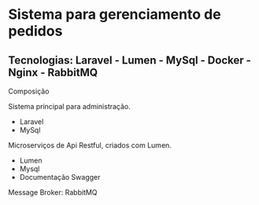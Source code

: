 # Sistema para gerenciamento de pedidos 

## Tecnologias: Laravel - Lumen - MySql - Docker - Nginx - RabbitMQ

Composição

Sistema principal para administração.
  - Laravel
  - MySql

Microserviços de Api Restful, criados com Lumen. 
 - Lumen
 - Mysql
 - Documentação Swagger
 
 Message Broker: RabbitMQ
